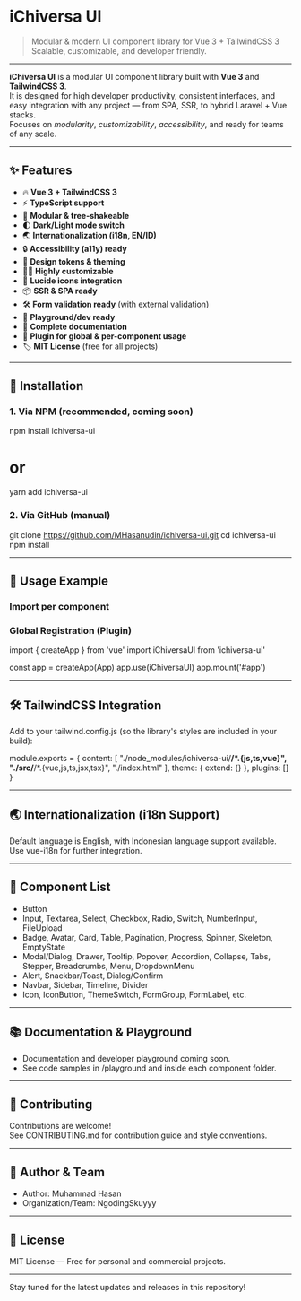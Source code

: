 # iChiversa UI

> Modular & modern UI component library for Vue 3 + TailwindCSS 3  
> Scalable, customizable, and developer friendly.

---

**iChiversa UI** is a modular UI component library built with **Vue 3** and **TailwindCSS 3**.  
It is designed for high developer productivity, consistent interfaces, and easy integration with any project — from SPA, SSR, to hybrid Laravel + Vue stacks.  
Focuses on _modularity_, _customizability_, _accessibility_, and ready for teams of any scale.

---

## ✨ Features

- 🔥 **Vue 3 + TailwindCSS 3**
- ⚡ **TypeScript support**
- 🧩 **Modular & tree-shakeable**
- 🌓 **Dark/Light mode switch**
- 🌏 **Internationalization (i18n, EN/ID)**
- 🔒 **Accessibility (a11y) ready**
- 🎨 **Design tokens & theming**
- 🧑‍🎨 **Highly customizable**
- 🔗 **Lucide icons integration**
- 📦 **SSR & SPA ready**
- 🛠️ **Form validation ready** (with external validation)
- 🧪 **Playground/dev ready**
- 📄 **Complete documentation**
- 🔄 **Plugin for global & per-component usage**
- 🏷️ **MIT License** (free for all projects)

---

## 🚀 Installation

### **1. Via NPM** (recommended, coming soon)
npm install ichiversa-ui
# or
yarn add ichiversa-ui

### **2. Via GitHub (manual)**
git clone https://github.com/MHasanudin/ichiversa-ui.git
cd ichiversa-ui
npm install

---

## 🧩 **Usage Example**

### **Import per component**
<script setup lang="ts">
import { CvButton } from 'ichiversa-ui'
</script>

<template>
  <CvButton color="primary">Click Me</CvButton>
</template>

### **Global Registration (Plugin)**
import { createApp } from 'vue'
import iChiversaUI from 'ichiversa-ui'

const app = createApp(App)
app.use(iChiversaUI)
app.mount('#app')

---

## 🛠️ **TailwindCSS Integration**

Add to your tailwind.config.js (so the library's styles are included in your build):

module.exports = {
  content: [
    "./node_modules/ichiversa-ui/**/*.{js,ts,vue}",
    "./src/**/*.{vue,js,ts,jsx,tsx}",
    "./index.html"
  ],
  theme: { extend: {} },
  plugins: []
}

---

## 🌏 **Internationalization (i18n Support)**

Default language is English, with Indonesian language support available.  
Use vue-i18n for further integration.

---

## 📝 **Component List**

- Button
- Input, Textarea, Select, Checkbox, Radio, Switch, NumberInput, FileUpload
- Badge, Avatar, Card, Table, Pagination, Progress, Spinner, Skeleton, EmptyState
- Modal/Dialog, Drawer, Tooltip, Popover, Accordion, Collapse, Tabs, Stepper, Breadcrumbs, Menu, DropdownMenu
- Alert, Snackbar/Toast, Dialog/Confirm
- Navbar, Sidebar, Timeline, Divider
- Icon, IconButton, ThemeSwitch, FormGroup, FormLabel, etc.

---

## 📚 **Documentation & Playground**

- Documentation and developer playground coming soon.
- See code samples in /playground and inside each component folder.

---

## 🤝 **Contributing**

Contributions are welcome!  
See CONTRIBUTING.md for contribution guide and style conventions.

---

## 👤 **Author & Team**

- Author: Muhammad Hasan
- Organization/Team: NgodingSkuyyy

---

## 📄 License

MIT License — Free for personal and commercial projects.

---

Stay tuned for the latest updates and releases in this repository!
